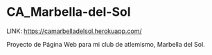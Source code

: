 # CA_Marbella-del-Sol

LINK: https://camarbelladelsol.herokuapp.com/

Proyecto de Página Web para mi club de atlemismo, Marbella del Sol.
